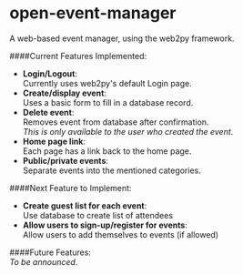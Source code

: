 open-event-manager
==================

A web-based event manager, using the web2py framework.

####Current Features Implemented:
* **Login/Logout**:  
Currently uses web2py's default Login page.
* **Create/display event**:  
Uses a basic form to fill in a database record.
* **Delete event**:  
Removes event from database after confirmation.  
_This is only available to the user who created the event_.
* **Home page link**:  
Each page has a link back to the home page.
* **Public/private events**:  
Separate events into the mentioned categories.

####Next Feature to Implement:
* **Create guest list for each event**:  
Use database to create list of attendees
* **Allow users to sign-up/register for events**:  
Allow users to add themselves to events (if allowed)

####Future Features:  
_To be announced_.
